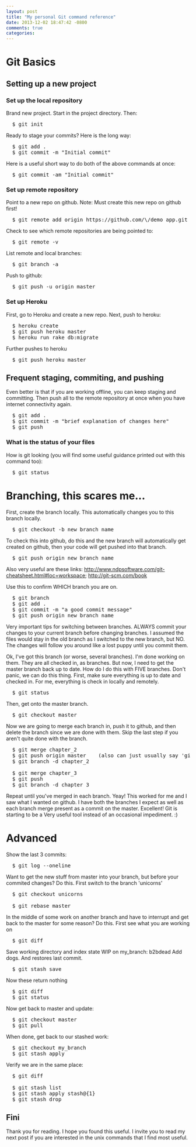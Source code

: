 ```yaml
---
layout: post
title: "My personal Git command reference"
date: 2013-12-02 18:47:42 -0800
comments: true
categories: 
---
```


Git Basics
=======

## Setting up a new project
### Set up the local repository
Brand new project.  Start in the project directory.  Then:  
<pre>
  $ git init
</pre>

Ready to stage your commits?  Here is the long way:
<pre>
  $ git add .
  $ git commit -m "Initial commit"
</pre>
 
Here is a useful short way to do both of the above commands at once: 
<pre>
  $ git commit -am "Initial commit"
</pre>

### Set up remote repository 
Point to a new repo on github.  Note: Must create this new repo on github first!
<pre>
  $ git remote add origin https://github.com/\<username\>/demo_app.git
</pre>
 
Check to see which remote repositories are being pointed to:
<pre>
  $ git remote -v
</pre>
 
List remote and local branches:
<pre>
  $ git branch -a
</pre>
 
Push to github:
<pre>
  $ git push -u origin master
</pre>

### Set up Heroku 
First, go to Heroku and create a new repo.
Next, push to heroku:
<pre>
  $ heroku create
  $ git push heroku master
  $ heroku run rake db:migrate
</pre>
 
Further pushes to heroku
<pre>
  $ git push heroku master
</pre>

## Frequent staging, commiting, and pushing
Even better is that if you are working offline, you can keep staging and committing.  Then push all to the remote repository at once when you have internet connectivity again.
<pre>
  $ git add .
  $ git commit -m "brief explanation of changes here"
  $ git push
</pre>

### What is the status of your files
How is git looking (you will find some useful guidance printed out with this command too):
<pre>
  $ git status
</pre>

 
Branching, this scares me...
=======
 
First, create the branch locally.  This automatically changes you to this branch locally.
<pre>
  $ git checkout -b new_branch_name
</pre>
  
To check this into github, do this and the new branch will automatically get created on github, 
then your code will get pushed into that branch.
<pre>
  $ git push origin new_branch_name
</pre>
  
Also very useful are these links:
http://www.ndpsoftware.com/git-cheatsheet.html#loc=workspace;
http://git-scm.com/book
 
Use this to confirm WHICH branch you are on.
<pre>
  $ git branch
  $ git add .
  $ git commit -m "a good commit message"
  $ git push origin new_branch_name  
</pre>
  
Very important tips for switching between branches.  ALWAYS commit your changes to your current 
branch before changing branches.  I assumed the files would stay in the old branch as I switched 
to the new branch, but NO.  The changes will follow you around like a lost puppy until you commit 
them.
 
Ok, I've got this branch (or worse, several branches).  I'm done working on them.  They are all checked in, as branches.  But now, I need to get the master branch back up to date.  How do I do this with FIVE branches.  Don't panic, we can do this thing.  First, make sure everything is up to date and checked in.  For me, everything is check in locally and remotely.
<pre>
  $ git status
</pre>
  
Then, get onto the master branch.
<pre>
  $ git checkout master
</pre>
  
Now we are going to merge each branch in, push it to github, and then delete the branch since we are done with them.  Skip the last step if you aren't quite done with the branch.
<pre>
  $ git merge chapter_2
  $ git push origin master    (also can just usually say 'git push' here)
  $ git branch -d chapter_2
  
  $ git merge chapter_3
  $ git push 
  $ git branch -d chapter_3
</pre>
Repeat until you've merged in each branch.  Yeay!  This worked for me and I saw what I wanted on github.  I have both the branches I expect as well as each branch merge present as a commit on the master.  Excellent!  Git is starting to be a Very useful tool instead of an occasional impediment.  :)

 
Advanced
=======
 
Show the last 3 commits:
<pre>
  $ git log --oneline
</pre>
  
Want to get the new stuff from master into your branch, but before your commited changes?  Do 
this.  First switch to the branch 'unicorns'
<pre>
  $ git checkout unicorns
  
  $ git rebase master
</pre>
  
In the middle of some work on another branch and have to interrupt and get back to the master 
for some reason?  Do this.  First see what you are working on
<pre>
  $ git diff
</pre>
  
Save working directory and index state WIP on my_branch: b2bdead Add dogs.  And restores last 
commit.
<pre>
  $ git stash save
</pre>
  
Now these return nothing
<pre>
  $ git diff
  $ git status
</pre>
  
Now get back to master and update:
<pre>
  $ git checkout master
  $ git pull
</pre>
  
When done, get back to our stashed work:
<pre>
  $ git checkout my_branch
  $ git stash apply
</pre>
 
Verify we are in the same place:
<pre>
  $ git diff
  
  $ git stash list
  $ git stash apply stash@{1}
  $ git stash drop
</pre>
 
 
## Fini

Thank you for reading.  I hope you found this useful.  I invite you to read my next post if you are interested in the unix commands that I find most useful.